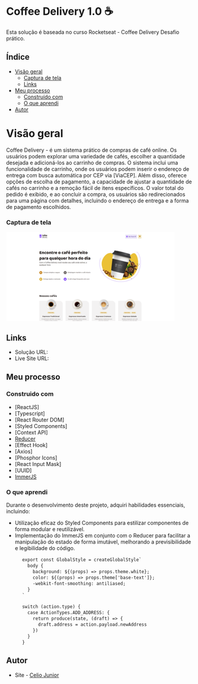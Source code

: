 # Coffee Delivery 1.0 :coffee:

Esta solução é baseada no curso Rocketseat - Coffee Delivery Desafio prático. 

## Índice

- [Visão geral](#visão-geral)
   - [Captura de tela](#sobre-o-projeto)
   - [Links](#links)
- [Meu processo](#meu-processo)
   - [Construído com](#construído-com)
   - [O que aprendi](#o-que-aprendi)
- [Autor](#autor)

# Visão geral

Coffee Delivery - é um sistema prático de compras de café online. Os usuários podem explorar uma variedade de cafés, escolher a quantidade desejada e adicioná-los ao carrinho de compras. O sistema inclui uma funcionalidade de carrinho, onde os usuários podem inserir o endereço de entrega com busca automática por CEP via [ViaCEP]. Além disso, oferece opções de escolha de pagamento, a capacidade de ajustar a quantidade de cafés no carrinho e a remoção fácil de itens específicos. O valor total do pedido é exibido, e ao concluir a compra, os usuários são redirecionados para uma página com detalhes, incluindo o endereço de entrega e a forma de pagamento escolhidos.

### Captura de tela
  <img  title="HomeImage" src="./src/assets/ImagemDelivery.png" width="90%">


## Links

- Solução URL: 
- Live Site URL: 

## Meu processo

### Construido com

- [ReactJS]
- [Typescript]
- [React Router DOM]
- [Styled Components]
- [Context API]
- [Reducer](https://react.dev/reference/react/useReducer)
- [Effect Hook]
- [Axios]
- [Phosphor Icons]
- [React Input Mask]
- [UUID]
- [ImmerJS](https://immerjs.github.io/immer/)

### O que aprendi

Durante o desenvolvimento deste projeto, adquiri habilidades essenciais, incluindo:

- Utilização eficaz do Styled Components para estilizar componentes de forma modular e reutilizável.
- Implementação do ImmerJS em conjunto com o Reducer para facilitar a manipulação do estado de forma imutável, melhorando a previsibilidade e legibilidade do código.

````JS Styled Components
      export const GlobalStyle = createGlobalStyle`
        body {
          background: ${(props) => props.theme.white};
          color: ${(props) => props.theme['base-text']};
          -webkit-font-smoothing: antiliased;
        }
      `
````

````JS Recuder - Immer
      switch (action.type) {
        case ActionTypes.ADD_ADDRESS: {
          return produce(state, (draft) => {
            draft.address = action.payload.newAddress
          })
        }
      }
````

## Autor

- Site - [Celio Junior](https://www.linkedin.com/in/celio-junior-152529193/)
